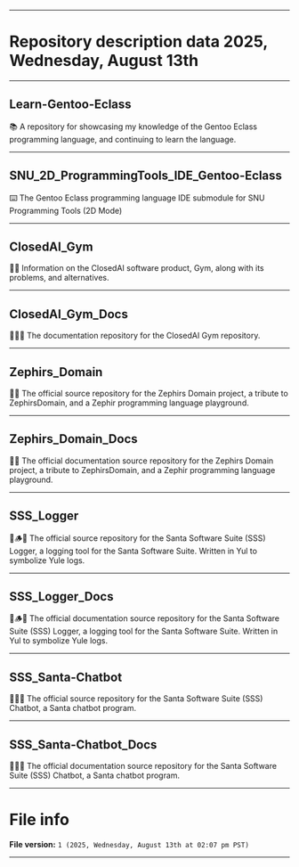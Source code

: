 
***

# Repository description data 2025, Wednesday, August 13th

---

## Learn-Gentoo-Eclass

📚️ A repository for showcasing my knowledge of the Gentoo Eclass programming language, and continuing to learn the language. 

---

## SNU_2D_ProgrammingTools_IDE_Gentoo-Eclass

⌨️ The Gentoo Eclass programming language IDE submodule for SNU Programming Tools (2D Mode)

---

## ClosedAI_Gym

🧟️🧠️ Information on the ClosedAI software product, Gym, along with its problems, and alternatives. 

---

## ClosedAI_Gym_Docs

🧟️🧠️📖️ The documentation repository for the ClosedAI Gym repository.

---

## Zephirs_Domain

🔶️💾️ The official source repository for the Zephirs Domain project, a tribute to ZephirsDomain, and a Zephir programming language playground.

---

## Zephirs_Domain_Docs

🔶️📖️ The official documentation source repository for the Zephirs Domain project, a tribute to ZephirsDomain, and a Zephir programming language playground.

---

## SSS_Logger

🎅️🪵️💾️ The official source repository for the Santa Software Suite (SSS) Logger, a logging tool for the Santa Software Suite. Written in Yul to symbolize Yule logs.

---

## SSS_Logger_Docs

🎅️🪵️📖️ The official documentation source repository for the Santa Software Suite (SSS) Logger, a logging tool for the Santa Software Suite. Written in Yul to symbolize Yule logs.

---

## SSS_Santa-Chatbot

🎅️🤖️💾️ The official source repository for the Santa Software Suite (SSS) Chatbot, a Santa chatbot program.

---

## SSS_Santa-Chatbot_Docs

🎅️🤖️📖️ The official documentation source repository for the Santa Software Suite (SSS) Chatbot, a Santa chatbot program.

***

# File info

**File version:** `1 (2025, Wednesday, August 13th at 02:07 pm PST)`

***

